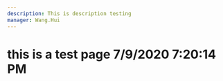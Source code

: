 ```yaml
---
description: This is description testing
manager: Wang.Hui
---
```

# this is a test page 7/9/2020 7:20:14 PM